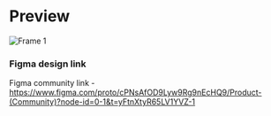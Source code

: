 # Preview
![Frame 1](https://github.com/frontendvidu/public/assets/132292859/d4a927cc-22f9-4349-aa48-4fe7ac512ed2)


### Figma design link
Figma community link - https://www.figma.com/proto/cPNsAfOD9Lyw9Rg9nEcHQ9/Product-(Community)?node-id=0-1&t=yFtnXtyR65LV1YVZ-1
